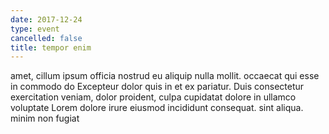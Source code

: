```yaml
---
date: 2017-12-24
type: event
cancelled: false
title: tempor enim
---
```

amet, cillum ipsum officia nostrud eu aliquip nulla mollit. occaecat qui esse in commodo do Excepteur dolor quis in et ex pariatur. Duis consectetur exercitation veniam, dolor proident, culpa cupidatat dolore in ullamco voluptate Lorem dolore irure eiusmod incididunt consequat. sint aliqua. minim non fugiat